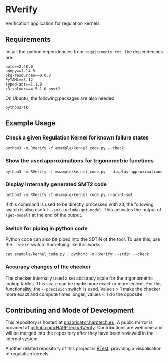RVerify
=======

Verification application for regulation kernels. 

Requirements
------------

Install the python dependencies from `requirements.txt`. The dependencies are:

	boto==2.48.0
	numpy==1.14.5
	pkg-resources==0.0.0
	PyYAML==3.12
	typed-ast==1.1.0
	z3-solver==4.5.1.0.post2
	
On Ubuntu, the following packages are also needed:

    python3-tk

Example Usage
-------------

### Check a given Regulation Kernel for known failure states 

    python3 -m RVerify -f example/kernel_code.py --check
	
### Show the used approximations for trigonometric functions

    python3 -m RVerify -f example/kernel_code.py --display-approximations

### Display internally generated SMT2 code

    python3 -m RVerify -f example/kernel_code.py --print-smt 
	
If this command is used to be directly processed with z3, the following switch is
also useful `--smt-include-get-model`. This activates the output of
`(get-model)` at the end of the output.

### Switch for piping in python code

Python code can also be piped into the SDTIN of the tool. To use this, use the
`--stdin` switch. Something like this works:

    cat example/kernel_code.py | python3 -m RVerify --stdin --check
	
### Accuracy changes of the checker

The checker internally used a set accuracy scale for the trigonometric lookup tables. This
scale can be made more exact or more lenient. For this functionality, the `--precision` switch
is used. Values > 1 make the checker more exact and compute times longer, values < 1 
do the opposite.

Contributing and Mode of Development
------------------------------------

This repository is hosted at [phabricator.harptech.eu](https://phabricator.harptech.eu).
A public mirror is provided
at [github.com/HARPTech/RVerify](https://github.com/HARPTech/RVerify). Contributions
are welcome and will be merged into the repository after they have been reviewed
in the internal system.

Another related repository of this project is [RTest](https://github.com/HARPTech/RTest), providing a visualisation
of regulation kernels.
